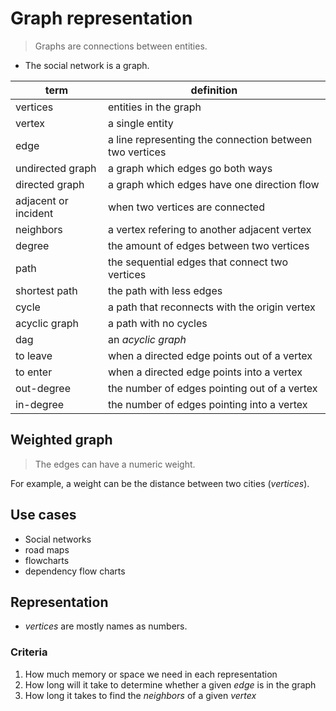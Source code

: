 # Graph representation

> Graphs are connections between entities.

- The social network is a graph.

term | definition
-- | --
vertices | entities in the graph
vertex | a single entity
edge | a line representing the connection between two vertices
undirected graph | a graph which edges go both ways
directed graph | a graph which edges have one direction flow
adjacent or incident | when two vertices are connected
neighbors | a vertex refering to another adjacent vertex
degree | the amount of edges between two vertices
path | the sequential edges that connect two vertices
shortest path | the path with less edges
cycle | a path that reconnects with the origin vertex
acyclic graph | a path with no cycles
dag | an *acyclic graph*
to leave | when a directed edge points out of a vertex
to enter | when a directed edge points into a vertex
out-degree | the number of edges pointing out of a vertex
in-degree | the number of edges pointing into a vertex


## Weighted graph

> The edges can have a numeric weight.

For example, a weight can be the distance between two cities (*vertices*).

## Use cases

- Social networks
- road maps
- flowcharts
- dependency flow charts

## Representation

- *vertices* are mostly names as numbers.

### Criteria
1. How much memory or space we need in each representation
2. How long will it take to determine whether a given *edge* is in the graph
3. How long it takes to find the *neighbors* of a given *vertex*